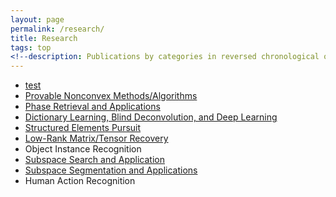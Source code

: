 ```yaml
---
layout: page
permalink: /research/
title: Research
tags: top
<!--description: Publications by categories in reversed chronological order. -->
---
```

- [test](test/)
- [Provable Nonconvex Methods/Algorithms](nonconvex/)
- [Phase Retrieval and Applications](pr/)
- [Dictionary Learning, Blind Deconvolution, and Deep Learning](dict-learn/)
- [Structured Elements Pursuit](struct-elem/)
- [Low-Rank Matrix/Tensor Recovery](low-rank/)
- Object Instance Recognition
- [Subspace Search and Application](subspace-search/)
- [Subspace Segmentation and Applications](subspace-segment/)
- Human Action Recognition


